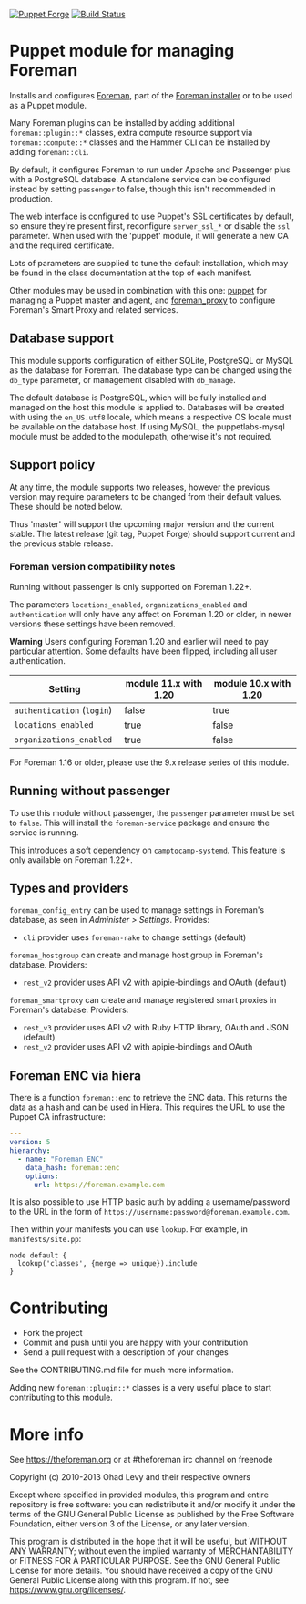 [![Puppet Forge](https://img.shields.io/puppetforge/v/theforeman/foreman.svg)](https://forge.puppetlabs.com/theforeman/foreman)
[![Build Status](https://travis-ci.org/theforeman/puppet-foreman.svg?branch=master)](https://travis-ci.org/theforeman/puppet-foreman)

# Puppet module for managing Foreman

Installs and configures [Foreman](https://theforeman.org), part of the [Foreman
installer](https://github.com/theforeman/foreman-installer) or to be used as a
Puppet module.

Many Foreman plugins can be installed by adding additional `foreman::plugin::*`
classes, extra compute resource support via `foreman::compute::*` classes and
the Hammer CLI can be installed by adding `foreman::cli`.

By default, it configures Foreman to run under Apache and Passenger plus
with a PostgreSQL database. A standalone service can be configured instead by
setting `passenger` to false, though this isn't recommended in production.

The web interface is configured to use Puppet's SSL certificates by default, so
ensure they're present first, reconfigure `server_ssl_*` or disable the `ssl`
parameter. When used with the 'puppet' module, it will generate a new CA and
the required certificate.

Lots of parameters are supplied to tune the default installation, which may be
found in the class documentation at the top of each manifest.

Other modules may be used in combination with this one: [puppet](https://github.com/theforeman/puppet-puppet)
for managing a Puppet master and agent, and [foreman_proxy](https://github.com/theforeman/puppet-foreman_proxy)
to configure Foreman's Smart Proxy and related services.

## Database support

This module supports configuration of either SQLite, PostgreSQL or MySQL as the
database for Foreman. The database type can be changed using the `db_type`
parameter, or management disabled with `db_manage`.

The default database is PostgreSQL, which will be fully installed and managed
on the host this module is applied to. Databases will be created with using the
`en_US.utf8` locale, which means a respective OS locale must be available on
the database host. If using MySQL, the puppetlabs-mysql module must be added to
the modulepath, otherwise it's not required.

## Support policy

At any time, the module supports two releases, however the previous version
may require parameters to be changed from their default values. These should
be noted below.

Thus 'master' will support the upcoming major version and the current stable.
The latest release (git tag, Puppet Forge) should support current and the
previous stable release.

### Foreman version compatibility notes

Running without passenger is only supported on Foreman 1.22+.

The parameters `locations_enabled`, `organizations_enabled` and `authentication`
will only have any affect on Foreman 1.20 or older, in newer versions these
settings have been removed.

**Warning** Users configuring Foreman 1.20 and earlier will need to pay
particular attention. Some defaults have been flipped, including all user
authentication.

| Setting                    | module 11.x with 1.20 | module 10.x with 1.20 |
|----------------------------|-----------------------|-----------------------|
| `authentication` (`login`) | false                 | true                  |
| `locations_enabled`        | true                  | false                 |
| `organizations_enabled `   | true                  | false                 |

For Foreman 1.16 or older, please use the 9.x release series of this module.

## Running without passenger

To use this module without passenger, the `passenger` parameter must be set to
`false`. This will install the `foreman-service` package and ensure the service
is running.

This introduces a soft dependency on `camptocamp-systemd`. This feature is only
available on Foreman 1.22+.

## Types and providers

`foreman_config_entry` can be used to manage settings in Foreman's database, as
seen in _Administer > Settings_. Provides:

* `cli` provider uses `foreman-rake` to change settings (default)

`foreman_hostgroup` can create and manage host group in Foreman's database.
Providers:

* `rest_v2` provider uses API v2 with apipie-bindings and OAuth (default)

`foreman_smartproxy` can create and manage registered smart proxies in
Foreman's database. Providers:

* `rest_v3` provider uses API v2 with Ruby HTTP library, OAuth and JSON (default)
* `rest_v2` provider uses API v2 with apipie-bindings and OAuth

## Foreman ENC via hiera

There is a function `foreman::enc` to retrieve the ENC data. This returns the
data as a hash and can be used in Hiera. This requires the URL to use the
Puppet CA infrastructure:

```yaml
---
version: 5
hierarchy:
  - name: "Foreman ENC"
    data_hash: foreman::enc
    options:
      url: https://foreman.example.com
```

It is also possible to use HTTP basic auth by adding a username/password to the
URL in the form of `https://username:password@foreman.example.com`.

Then within your manifests you can use `lookup`. For example, in
`manifests/site.pp`:

```puppet
node default {
  lookup('classes', {merge => unique}).include
}
```

# Contributing

* Fork the project
* Commit and push until you are happy with your contribution
* Send a pull request with a description of your changes

See the CONTRIBUTING.md file for much more information.

Adding new `foreman::plugin::*` classes is a very useful place to start
contributing to this module.

# More info

See https://theforeman.org or at #theforeman irc channel on freenode

Copyright (c) 2010-2013 Ohad Levy and their respective owners

Except where specified in provided modules, this program and entire
repository is free software: you can redistribute it and/or modify
it under the terms of the GNU General Public License as published by
the Free Software Foundation, either version 3 of the License, or
any later version.

This program is distributed in the hope that it will be useful,
but WITHOUT ANY WARRANTY; without even the implied warranty of
MERCHANTABILITY or FITNESS FOR A PARTICULAR PURPOSE.  See the
GNU General Public License for more details.
You should have received a copy of the GNU General Public License
along with this program.  If not, see <https://www.gnu.org/licenses/>.
